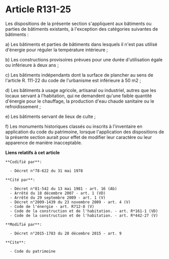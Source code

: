 # Article R131-25

Les dispositions de la présente section s'appliquent aux bâtiments ou parties de bâtiments existants, à l'exception des
catégories suivantes de bâtiments : 

a) Les bâtiments et parties de bâtiments dans lesquels il n'est pas utilisé d'énergie pour réguler la température
intérieure ; 

b) Les constructions provisoires prévues pour une durée d'utilisation égale ou inférieure à deux ans ; 

c) Les bâtiments indépendants dont la surface de plancher au sens de l'article R. 111-22 du code de l'urbanisme est
inférieure à 50 m2 ; 

d) Les bâtiments à usage agricole, artisanal ou industriel, autres que les locaux servant à l'habitation, qui ne demandent
qu'une faible quantité d'énergie pour le chauffage, la production d'eau chaude sanitaire ou le refroidissement ; 

e) Les bâtiments servant de lieux de culte ; 

f) Les monuments historiques classés ou inscrits à l'inventaire en application du code du patrimoine, lorsque l'application
des dispositions de la présente section aurait pour effet de modifier leur caractère ou leur apparence de manière
inacceptable.

**Liens relatifs à cet article**

	**Codifié par**:

	  - Décret n°78-622 du 31 mai 1978

	**Cité par**:

	  - Décret n°81-542 du 13 mai 1981 - art. 16 (Ab)
	  - Arrêté du 18 décembre 2007 - art. 1 (VD)
	  - Arrêté du 29 septembre 2009 - art. 1 (V)
	  - Décret n°2009-1439 du 23 novembre 2009 - art. 4 (V)
	  - Code de l'énergie - art. R712-8 (V)
	  - Code de la construction et de l'habitation. - art. R*161-1 (VD)
	  - Code de la construction et de l'habitation. - art. R*442-27 (V)

	**Modifié par**:

	  - Décret n°2015-1783 du 28 décembre 2015 - art. 9

	**Cite**:

	  - Code du patrimoine
